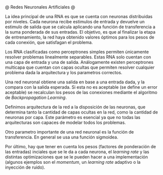 @ Redes Neuronales Artificiales @

La idea principal de una RNA es que se cuenta con neuronas distribuidas por niveles.
Cada neurona recibe estimulos de entrada y devuelve un estimulo de salida  que se
calcula aplicando una función de transferencia a la suma ponderada de sus entradas.
El objetivo, es que al finalizar la etapa de entrenamiento, la red haya obtenido
valores óptimos para los pesos de cada conexión, que satisfagan el problema.

Los RNA clasificadas como perceptrones simples permiten únicamente resolver problemas
linealmente separables. Estas RNA solo cuentan con una capa de entrada y una de
salida. Análogamente existen perceptrones multicapa que cuentan con capas ocultas que
permiten resolver cualquier problema dada la arquitectura y los parametros correctos.

Una red neuronal obtiene una salida en base a una entrada dada, y la compara con la
salida esperada. Si esta no es aceptable (se define un error aceptable) se recalculan
los pesos de las conexiones mediante el algoritmo de *Backpropagation Learning*.

Definimos arquitectura de la red a la disposición de las neuronas, que determina tanto
la cantidad de capas ocultas en la red, como la cantidad de neuronas por capa.
Este parámetro es esencial ya que no todas las arquitecturas son capaces de modelar
todos los problemas.

Otro parametro importante de una red neuronal es la función de transferencia. En general
se usa una función sigmoidea.

Por último, hay que tener en cuenta los pesos (factores de ponderación de las entradas)
inciales que se le da a cada neurona, el *learning rate* y las distintas optimizaciones
que se le pueden hacer a una implementación (algunos ejemplos son el *momentum*, un
*learning rate* adaptivo o la inyección de ruido).

